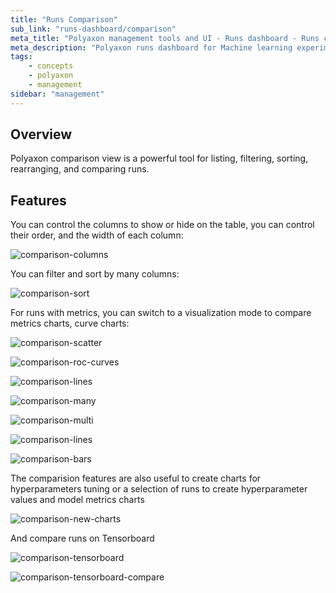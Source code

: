 ```yaml
---
title: "Runs Comparison"
sub_link: "runs-dashboard/comparison"
meta_title: "Polyaxon management tools and UI - Runs dashboard - Runs comparison"
meta_description: "Polyaxon runs dashboard for Machine learning experiment tracking and visualizations."
tags:
    - concepts
    - polyaxon
    - management
sidebar: "management"
---
```


## Overview

Polyaxon comparison view is a powerful tool for listing, filtering, sorting, rearranging, and comparing runs.


## Features

You can control the columns to show or hide on the table, you can control their order, and the width of each column:

![comparison-columns](../../../../content/images/dashboard/comparison/columns.png)


You can filter and sort by many columns:

![comparison-sort](../../../../content/images/dashboard/comparison/sort.png)

For runs with metrics, you can switch to a visualization mode to compare metrics charts, curve charts:

![comparison-scatter](../../../../content/images/dashboard/comparison/charts-scatter.png)

![comparison-roc-curves](../../../../content/images/dashboard/comparison/charts-roc-curves.png)

![comparison-lines](../../../../content/images/dashboard/comparison/charts-lines.png)

![comparison-many](../../../../content/images/dashboard/comparison/charts-many.png)

![comparison-multi](../../../../content/images/dashboard/comparison/charts-multi.png)

![comparison-lines](../../../../content/images/dashboard/comparison/charts-compare.png)

![comparison-bars](../../../../content/images/dashboard/comparison/charts-bars.png)

The comparision features are also useful to create charts for hyperparameters tuning or a selection of runs to create hyperparameter values and model metrics charts

![comparison-new-charts](../../../../content/images/dashboard/comparison/charts-new.png)

And compare runs on Tensorboard

![comparison-tensorboard](../../../../content/images/dashboard/comparison/tensorboard.png)

![comparison-tensorboard-compare](../../../../content/images/dashboard/comparison/tensorboard-compare.png)

